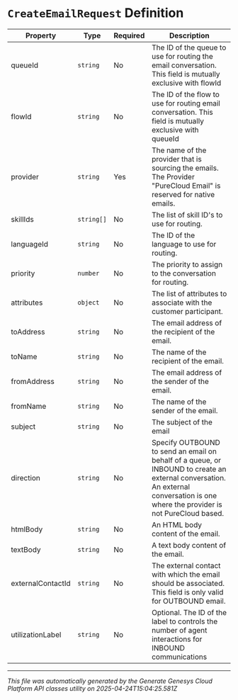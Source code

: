 # `CreateEmailRequest` Definition

| Property | Type | Required | Description |
|----------|------|----------|-------------|
| queueId | `string` | No | The ID of the queue to use for routing the email conversation. This field is mutually exclusive with flowId |
| flowId | `string` | No | The ID of the flow to use for routing email conversation. This field is mutually exclusive with queueId |
| provider | `string` | Yes | The name of the provider that is sourcing the emails. The Provider "PureCloud Email" is reserved for native emails. |
| skillIds | `string[]` | No | The list of skill ID's to use for routing. |
| languageId | `string` | No | The ID of the language to use for routing. |
| priority | `number` | No | The priority to assign to the conversation for routing. |
| attributes | `object` | No | The list of attributes to associate with the customer participant. |
| toAddress | `string` | No | The email address of the recipient of the email. |
| toName | `string` | No | The name of the recipient of the email. |
| fromAddress | `string` | No | The email address of the sender of the email. |
| fromName | `string` | No | The name of the sender of the email. |
| subject | `string` | No | The subject of the email |
| direction | `string` | No | Specify OUTBOUND to send an email on behalf of a queue, or INBOUND to create an external conversation. An external conversation is one where the provider is not PureCloud based. |
| htmlBody | `string` | No | An HTML body content of the email. |
| textBody | `string` | No | A text body content of the email. |
| externalContactId | `string` | No | The external contact with which the email should be associated. This field is only valid for OUTBOUND email. |
| utilizationLabel | `string` | No | Optional. The ID of the label to controls the number of agent interactions for INBOUND communications |

---

*This file was automatically generated by the Generate Genesys Cloud Platform API classes utility on 2025-04-24T15:04:25.581Z*